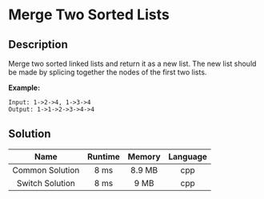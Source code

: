 
# Merge Two Sorted Lists

## Description

Merge two sorted linked lists and return it as a new list. The new list should be made by splicing together the nodes of the first two lists.

**Example:**

```
Input: 1->2->4, 1->3->4
Output: 1->1->2->3->4->4
```

## Solution
| Name          | Runtime           | Memory  |  Language |
| :-----------: |:-------------:    | :-----: | :-------: |
| Common Solution      | 8 ms             | 8.9 MB  |    cpp    |
| Switch Solution      | 8 ms             | 9 MB  |    cpp    |